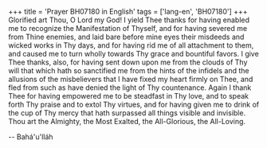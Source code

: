 +++
title = 'Prayer BH07180 in English'
tags = ['lang-en', 'BH07180']
+++
Glorified art Thou, O Lord my God!  I yield Thee thanks for having enabled me to recognize the Manifestation of Thyself, and for having severed me from Thine enemies, and laid bare before mine eyes their misdeeds and wicked works in Thy days, and for having rid me of all attachment to them, and caused me to turn wholly towards Thy grace and bountiful favors.  I give Thee thanks, also, for having sent down upon me from the clouds of Thy will that which hath so sanctified me from the hints of the infidels and the allusions of the misbelievers that I have fixed my heart firmly on Thee, and fled from such as have denied the light of Thy countenance.  Again I thank Thee for having empowered me to be steadfast in Thy love, and to speak forth Thy praise and to extol Thy virtues, and for having given me to drink of the cup of Thy mercy that hath surpassed all things visible and invisible.
Thou art the Almighty, the Most Exalted, the All-Glorious, the All-Loving.

-- Bahá'u'lláh
